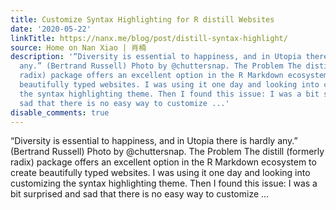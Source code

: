 ```yaml
---
title: Customize Syntax Highlighting for R distill Websites
date: '2020-05-22'
linkTitle: https://nanx.me/blog/post/distill-syntax-highlight/
source: Home on Nan Xiao | 肖楠
description: '“Diversity is essential to happiness, and in Utopia there is hardly
  any.” (Bertrand Russell) Photo by @chuttersnap. The Problem The distill (formerly
  radix) package offers an excellent option in the R Markdown ecosystem to create
  beautifully typed websites. I was using it one day and looking into customizing
  the syntax highlighting theme. Then I found this issue: I was a bit surprised and
  sad that there is no easy way to customize ...'
disable_comments: true
---
```

“Diversity is essential to happiness, and in Utopia there is hardly any.” (Bertrand Russell) Photo by @chuttersnap. The Problem The distill (formerly radix) package offers an excellent option in the R Markdown ecosystem to create beautifully typed websites. I was using it one day and looking into customizing the syntax highlighting theme. Then I found this issue: I was a bit surprised and sad that there is no easy way to customize ...